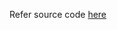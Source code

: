 Refer source code [here](https://colab.research.google.com/drive/1_ireUrDLcGIv2LIuubwc41Ft6M8o87pG?usp=sharing)